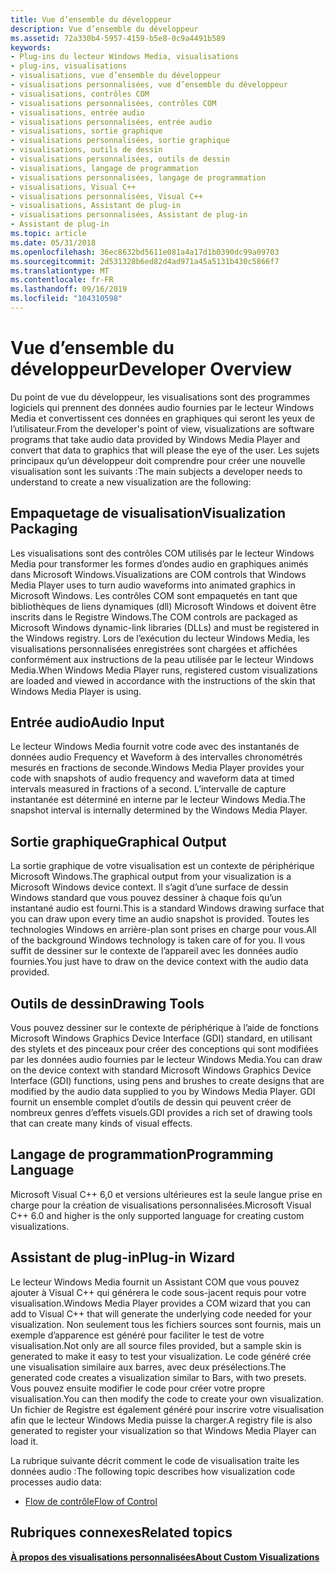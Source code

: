 ```yaml
---
title: Vue d’ensemble du développeur
description: Vue d’ensemble du développeur
ms.assetid: 72a330b4-5957-4159-b5e8-0c9a4491b589
keywords:
- Plug-ins du lecteur Windows Media, visualisations
- plug-ins, visualisations
- visualisations, vue d’ensemble du développeur
- visualisations personnalisées, vue d’ensemble du développeur
- visualisations, contrôles COM
- visualisations personnalisées, contrôles COM
- visualisations, entrée audio
- visualisations personnalisées, entrée audio
- visualisations, sortie graphique
- visualisations personnalisées, sortie graphique
- visualisations, outils de dessin
- visualisations personnalisées, outils de dessin
- visualisations, langage de programmation
- visualisations personnalisées, langage de programmation
- visualisations, Visual C++
- visualisations personnalisées, Visual C++
- visualisations, Assistant de plug-in
- visualisations personnalisées, Assistant de plug-in
- Assistant de plug-in
ms.topic: article
ms.date: 05/31/2018
ms.openlocfilehash: 36ec8632bd5611e081a4a17d1b0390dc99a09703
ms.sourcegitcommit: 2d531328b6ed82d4ad971a45a5131b430c5866f7
ms.translationtype: MT
ms.contentlocale: fr-FR
ms.lasthandoff: 09/16/2019
ms.locfileid: "104310598"
---
```

# <a name="developer-overview"></a><span data-ttu-id="0d1d1-122">Vue d’ensemble du développeur</span><span class="sxs-lookup"><span data-stu-id="0d1d1-122">Developer Overview</span></span>

<span data-ttu-id="0d1d1-123">Du point de vue du développeur, les visualisations sont des programmes logiciels qui prennent des données audio fournies par le lecteur Windows Media et convertissent ces données en graphiques qui seront les yeux de l’utilisateur.</span><span class="sxs-lookup"><span data-stu-id="0d1d1-123">From the developer's point of view, visualizations are software programs that take audio data provided by Windows Media Player and convert that data to graphics that will please the eye of the user.</span></span> <span data-ttu-id="0d1d1-124">Les sujets principaux qu’un développeur doit comprendre pour créer une nouvelle visualisation sont les suivants :</span><span class="sxs-lookup"><span data-stu-id="0d1d1-124">The main subjects a developer needs to understand to create a new visualization are the following:</span></span>

## <a name="visualization-packaging"></a><span data-ttu-id="0d1d1-125">Empaquetage de visualisation</span><span class="sxs-lookup"><span data-stu-id="0d1d1-125">Visualization Packaging</span></span>

<span data-ttu-id="0d1d1-126">Les visualisations sont des contrôles COM utilisés par le lecteur Windows Media pour transformer les formes d’ondes audio en graphiques animés dans Microsoft Windows.</span><span class="sxs-lookup"><span data-stu-id="0d1d1-126">Visualizations are COM controls that Windows Media Player uses to turn audio waveforms into animated graphics in Microsoft Windows.</span></span> <span data-ttu-id="0d1d1-127">Les contrôles COM sont empaquetés en tant que bibliothèques de liens dynamiques (dll) Microsoft Windows et doivent être inscrits dans le Registre Windows.</span><span class="sxs-lookup"><span data-stu-id="0d1d1-127">The COM controls are packaged as Microsoft Windows dynamic-link libraries (DLLs) and must be registered in the Windows registry.</span></span> <span data-ttu-id="0d1d1-128">Lors de l’exécution du lecteur Windows Media, les visualisations personnalisées enregistrées sont chargées et affichées conformément aux instructions de la peau utilisée par le lecteur Windows Media.</span><span class="sxs-lookup"><span data-stu-id="0d1d1-128">When Windows Media Player runs, registered custom visualizations are loaded and viewed in accordance with the instructions of the skin that Windows Media Player is using.</span></span>

## <a name="audio-input"></a><span data-ttu-id="0d1d1-129">Entrée audio</span><span class="sxs-lookup"><span data-stu-id="0d1d1-129">Audio Input</span></span>

<span data-ttu-id="0d1d1-130">Le lecteur Windows Media fournit votre code avec des instantanés de données audio Frequency et Waveform à des intervalles chronométrés mesurés en fractions de seconde.</span><span class="sxs-lookup"><span data-stu-id="0d1d1-130">Windows Media Player provides your code with snapshots of audio frequency and waveform data at timed intervals measured in fractions of a second.</span></span> <span data-ttu-id="0d1d1-131">L’intervalle de capture instantanée est déterminé en interne par le lecteur Windows Media.</span><span class="sxs-lookup"><span data-stu-id="0d1d1-131">The snapshot interval is internally determined by the Windows Media Player.</span></span>

## <a name="graphical-output"></a><span data-ttu-id="0d1d1-132">Sortie graphique</span><span class="sxs-lookup"><span data-stu-id="0d1d1-132">Graphical Output</span></span>

<span data-ttu-id="0d1d1-133">La sortie graphique de votre visualisation est un contexte de périphérique Microsoft Windows.</span><span class="sxs-lookup"><span data-stu-id="0d1d1-133">The graphical output from your visualization is a Microsoft Windows device context.</span></span> <span data-ttu-id="0d1d1-134">Il s’agit d’une surface de dessin Windows standard que vous pouvez dessiner à chaque fois qu’un instantané audio est fourni.</span><span class="sxs-lookup"><span data-stu-id="0d1d1-134">This is a standard Windows drawing surface that you can draw upon every time an audio snapshot is provided.</span></span> <span data-ttu-id="0d1d1-135">Toutes les technologies Windows en arrière-plan sont prises en charge pour vous.</span><span class="sxs-lookup"><span data-stu-id="0d1d1-135">All of the background Windows technology is taken care of for you.</span></span> <span data-ttu-id="0d1d1-136">Il vous suffit de dessiner sur le contexte de l’appareil avec les données audio fournies.</span><span class="sxs-lookup"><span data-stu-id="0d1d1-136">You just have to draw on the device context with the audio data provided.</span></span>

## <a name="drawing-tools"></a><span data-ttu-id="0d1d1-137">Outils de dessin</span><span class="sxs-lookup"><span data-stu-id="0d1d1-137">Drawing Tools</span></span>

<span data-ttu-id="0d1d1-138">Vous pouvez dessiner sur le contexte de périphérique à l’aide de fonctions Microsoft Windows Graphics Device Interface (GDI) standard, en utilisant des stylets et des pinceaux pour créer des conceptions qui sont modifiées par les données audio fournies par le lecteur Windows Media.</span><span class="sxs-lookup"><span data-stu-id="0d1d1-138">You can draw on the device context with standard Microsoft Windows Graphics Device Interface (GDI) functions, using pens and brushes to create designs that are modified by the audio data supplied to you by Windows Media Player.</span></span> <span data-ttu-id="0d1d1-139">GDI fournit un ensemble complet d’outils de dessin qui peuvent créer de nombreux genres d’effets visuels.</span><span class="sxs-lookup"><span data-stu-id="0d1d1-139">GDI provides a rich set of drawing tools that can create many kinds of visual effects.</span></span>

## <a name="programming-language"></a><span data-ttu-id="0d1d1-140">Langage de programmation</span><span class="sxs-lookup"><span data-stu-id="0d1d1-140">Programming Language</span></span>

<span data-ttu-id="0d1d1-141">Microsoft Visual C++ 6,0 et versions ultérieures est la seule langue prise en charge pour la création de visualisations personnalisées.</span><span class="sxs-lookup"><span data-stu-id="0d1d1-141">Microsoft Visual C++ 6.0 and higher is the only supported language for creating custom visualizations.</span></span>

## <a name="plug-in-wizard"></a><span data-ttu-id="0d1d1-142">Assistant de plug-in</span><span class="sxs-lookup"><span data-stu-id="0d1d1-142">Plug-in Wizard</span></span>

<span data-ttu-id="0d1d1-143">Le lecteur Windows Media fournit un Assistant COM que vous pouvez ajouter à Visual C++ qui générera le code sous-jacent requis pour votre visualisation.</span><span class="sxs-lookup"><span data-stu-id="0d1d1-143">Windows Media Player provides a COM wizard that you can add to Visual C++ that will generate the underlying code needed for your visualization.</span></span> <span data-ttu-id="0d1d1-144">Non seulement tous les fichiers sources sont fournis, mais un exemple d’apparence est généré pour faciliter le test de votre visualisation.</span><span class="sxs-lookup"><span data-stu-id="0d1d1-144">Not only are all source files provided, but a sample skin is generated to make it easy to test your visualization.</span></span> <span data-ttu-id="0d1d1-145">Le code généré crée une visualisation similaire aux barres, avec deux présélections.</span><span class="sxs-lookup"><span data-stu-id="0d1d1-145">The generated code creates a visualization similar to Bars, with two presets.</span></span> <span data-ttu-id="0d1d1-146">Vous pouvez ensuite modifier le code pour créer votre propre visualisation.</span><span class="sxs-lookup"><span data-stu-id="0d1d1-146">You can then modify the code to create your own visualization.</span></span> <span data-ttu-id="0d1d1-147">Un fichier de Registre est également généré pour inscrire votre visualisation afin que le lecteur Windows Media puisse la charger.</span><span class="sxs-lookup"><span data-stu-id="0d1d1-147">A registry file is also generated to register your visualization so that Windows Media Player can load it.</span></span>

<span data-ttu-id="0d1d1-148">La rubrique suivante décrit comment le code de visualisation traite les données audio :</span><span class="sxs-lookup"><span data-stu-id="0d1d1-148">The following topic describes how visualization code processes audio data:</span></span>

-   [<span data-ttu-id="0d1d1-149">Flow de contrôle</span><span class="sxs-lookup"><span data-stu-id="0d1d1-149">Flow of Control</span></span>](flow-of-control.md)

## <a name="related-topics"></a><span data-ttu-id="0d1d1-150">Rubriques connexes</span><span class="sxs-lookup"><span data-stu-id="0d1d1-150">Related topics</span></span>

<dl> <dt>

[<span data-ttu-id="0d1d1-151">**À propos des visualisations personnalisées**</span><span class="sxs-lookup"><span data-stu-id="0d1d1-151">**About Custom Visualizations**</span></span>](about-custom-visualizations.md)
</dt> </dl>

 

 





